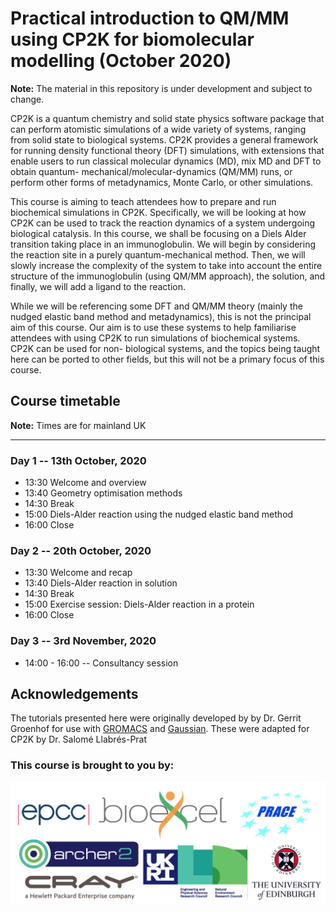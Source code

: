 # Practical introduction to QM/MM using CP2K for biomolecular modelling (October 2020)

**Note:** The material in this repository is under development and subject to change.

CP2K is a quantum chemistry and solid state physics software package that can 
perform atomistic simulations of a wide variety of systems, ranging from solid 
state to biological systems. CP2K provides a general framework for running 
density functional theory (DFT) simulations, with extensions that enable users 
to run classical molecular dynamics (MD), mix MD and DFT to obtain quantum-
mechanical/molecular-dynamics (QM/MM) runs, or perform other forms of 
metadynamics, Monte Carlo, or other simulations.

This course is aiming to teach attendees how to prepare and run biochemical 
simulations in CP2K. Specifically, we will be looking at how CP2K can be used 
to track the reaction dynamics of a system undergoing biological catalysis. 
In this course, we shall be focusing on a Diels Alder transition taking place 
in an immunoglobulin. We will begin by considering the reaction site in a 
purely quantum-mechanical method. Then, we will slowly increase the complexity 
of the system to take into account the entire structure of the immunoglobulin 
(using QM/MM approach), the solution, and finally, we will add a ligand to the 
reaction.

While we will be referencing some DFT and QM/MM theory (mainly the nudged 
elastic band method and metadynamics), this is not the principal aim of this 
course. Our aim is to use these systems to help familiarise attendees with 
using CP2K to run simulations of biochemical systems. CP2K can be used for non-
biological systems, and the topics being taught here can be ported to other 
fields, but this will not be a primary focus of this course.

## Course timetable

**Note:** Times are for mainland UK

---

### Day 1 -- 13th October, 2020

 * 13:30 Welcome and overview
 * 13:40 Geometry optimisation methods
 * 14:30 Break
 * 15:00 Diels-Alder reaction using the nudged elastic band method
 * 16:00 Close

### Day 2 -- 20th October, 2020

 * 13:30 Welcome and recap
 * 13:40 Diels-Alder reaction in solution
 * 14:30 Break
 * 15:00 Exercise session: Diels-Alder reaction in a protein
 * 16:00 Close

### Day 3 -- 3rd November, 2020

 * 14:00 - 16:00 -- Consultancy session

## Acknowledgements

The tutorials presented here were originally developed by by Dr. Gerrit Groenhof 
for use with [GROMACS](http://www.gromacs.org/) and 
[Gaussian](https://gaussian.com/). These were adapted for CP2K by Dr. Salomé 
Llabrés-Prat

### This course is brought to you by:

<img src="./Images/banner3.jpg" align="left">

<br><br><br><br><br><br><br><br><br><br><br><br><br><br><br><br><br><br><br>